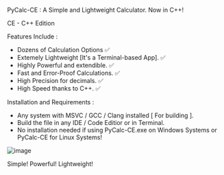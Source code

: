 PyCalc-CE : A Simple and Lightweight Calculator. Now in C++!

CE - C++ Edition

Features Include :

- Dozens of Calculation Options ✅
- Extemely Lightweight [It's a Terminal-based App]. ✅
- Highly Powerful and extendible. ✅
- Fast and Error-Proof Calculations. ✅
- High Precision for decimals. ✅
- High Speed thanks to C++. ✅

Installation and Requirements :

- Any system with MSVC / GCC / Clang installed [ For building ].
- Build the file in any IDE / Code Editior or in Terminal.
- No installation needed if using PyCalc-CE.exe on Windows Systems or PyCalc-CE for Linux Systems!

![image](https://github.com/user-attachments/assets/b372982d-1035-4079-8e4b-94c88380029d)

Simple! Powerful! Lightweight!
